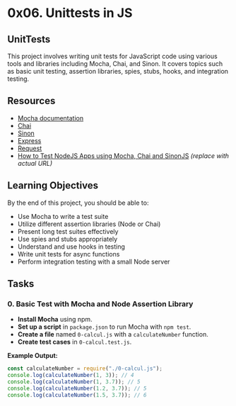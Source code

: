 # 0x06. Unittests in JS

## UnitTests

This project involves writing unit tests for JavaScript code using various tools and libraries including Mocha, Chai, and Sinon. It covers topics such as basic unit testing, assertion libraries, spies, stubs, hooks, and integration testing.

## Resources

- [Mocha documentation](https://mochajs.org/)
- [Chai](https://www.chaijs.com/)
- [Sinon](https://sinonjs.org/)
- [Express](https://expressjs.com/)
- [Request](https://www.npmjs.com/package/request)
- [How to Test NodeJS Apps using Mocha, Chai and SinonJS](https://www.example.com) *(replace with actual URL)*

## Learning Objectives

By the end of this project, you should be able to:

- Use Mocha to write a test suite
- Utilize different assertion libraries (Node or Chai)
- Present long test suites effectively
- Use spies and stubs appropriately
- Understand and use hooks in testing
- Write unit tests for async functions
- Perform integration testing with a small Node server

## Tasks

### 0. Basic Test with Mocha and Node Assertion Library

- **Install Mocha** using npm.
- **Set up a script** in `package.json` to run Mocha with `npm test`.
- **Create a file** named `0-calcul.js` with a `calculateNumber` function.
- **Create test cases** in `0-calcul.test.js`.

**Example Output:**
```javascript
const calculateNumber = require("./0-calcul.js");
console.log(calculateNumber(1, 3)); // 4
console.log(calculateNumber(1, 3.7)); // 5
console.log(calculateNumber(1.2, 3.7)); // 5
console.log(calculateNumber(1.5, 3.7)); // 6


